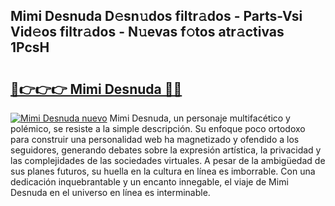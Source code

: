 ## Mimi Desnuda D𝚎sn𝚞dos filtr𝚊dos - Parts-Vsi Vid𝚎os filtr𝚊dos - N𝚞evas f𝚘tos atr𝚊ctivas 1PcsH

# <h2><a href="http://mb3mxe.tromn.icu/?c=Mimi+Desnuda">🔗👉👉👉 Mimi Desnuda 🔗🔗</a></h2>

[![Mimi Desnuda nuevo](https://i.imgur.com/pEAQMta.gif)](http://mb3mxe.tromn.icu/?c=Mimi+Desnuda)
Mimi Desnuda, un personaje multifacético y polémico, se resiste a la simple descripción. Su enfoque poco ortodoxo para construir una personalidad web ha magnetizado y ofendido a los seguidores, generando debates sobre la expresión artística, la privacidad y las complejidades de las sociedades virtuales. A pesar de la ambigüedad de sus planes futuros, su huella en la cultura en línea es imborrable. Con una dedicación inquebrantable y un encanto innegable, el viaje de Mimi Desnuda en el universo en línea es interminable.
